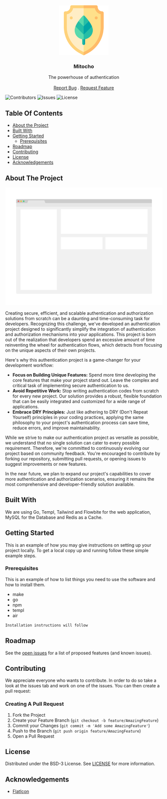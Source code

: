 <br/>
<p align="center">
  <a href="https://github.com/yzaimoglu/mitocho">
    <img src=".github/images/logo.png" alt="Logo" width="160" height="160">
  </a>

  <h3 align="center">Mitocho</h3>

  <p align="center">
    The powerhouse of authentication
    <br/>
    <br/>
    <a href="https://github.com/yzaimoglu/mitocho/issues">Report Bug</a>
    .
    <a href="https://github.com/yzaimoglu/mitocho/issues">Request Feature</a>
  </p>
</p>

![Contributors](https://img.shields.io/github/contributors/yzaimoglu/mitocho?color=dark-green) ![Issues](https://img.shields.io/github/issues/yzaimoglu/mitocho) ![License](https://img.shields.io/github/license/yzaimoglu/mitocho) 

## Table Of Contents

* [About the Project](#about-the-project)
* [Built With](#built-with)
* [Getting Started](#getting-started)
  * [Prerequisites](#prerequisites)
* [Roadmap](#roadmap)
* [Contributing](#contributing)
* [License](#license)
* [Acknowledgements](#acknowledgements)

## About The Project

![Screen Shot](.github/images/screenshot.png)

Creating secure, efficient, and scalable authentication and authorization solutions from scratch can be a daunting and time-consuming task for developers. Recognizing this challenge, we've developed an authentication project designed to significantly simplify the integration of authentication and authorization mechanisms into your applications. This project is born out of the realization that developers spend an excessive amount of time reinventing the wheel for authentication flows, which detracts from focusing on the unique aspects of their own projects.

Here's why this authentication project is a game-changer for your development workflow:

* **Focus on Building Unique Features:** Spend more time developing the core features that make your project stand out. Leave the complex and critical task of implementing secure authentication to us.
* **Avoid Repetitive Work:** Stop writing authentication codes from scratch for every new project. Our solution provides a robust, flexible foundation that can be easily integrated and customized for a wide range of applications.
* **Embrace DRY Principles:** Just like adhering to DRY (Don't Repeat Yourself) principles in your coding practices, applying the same philosophy to your project's authentication process can save time, reduce errors, and improve maintainability.

While we strive to make our authentication project as versatile as possible, we understand that no single solution can cater to every possible requirement. Therefore, we're committed to continuously evolving our project based on community feedback. You're encouraged to contribute by forking our repository, submitting pull requests, or opening issues to suggest improvements or new features.

In the near future, we plan to expand our project's capabilities to cover more authentication and authorization scenarios, ensuring it remains the most comprehensive and developer-friendly solution available.

## Built With

We are using Go, Templ, Tailwind and Flowbite for the web application, MySQL for the Database and Redis as a Cache.

## Getting Started

This is an example of how you may give instructions on setting up your project locally.
To get a local copy up and running follow these simple example steps.

### Prerequisites

This is an example of how to list things you need to use the software and how to install them.

* make
* go 
* npm
* templ
* air

```sh
Installation instructions will follow
```

## Roadmap

See the [open issues](https://github.com/yzaimoglu/mitocho/issues) for a list of proposed features (and known issues).

## Contributing

We appreciate everyone who wants to contribute. In order to do so take a look at the issues tab and work on one of the issues. You can then create a pull request:

### Creating A Pull Request

1. Fork the Project
2. Create your Feature Branch (`git checkout -b feature/AmazingFeature`)
3. Commit your Changes (`git commit -m 'Add some AmazingFeature'`)
4. Push to the Branch (`git push origin feature/AmazingFeature`)
5. Open a Pull Request

## License

Distributed under the BSD-3 License. See [LICENSE](https://github.com/yzaimoglu/mitocho/blob/master/LICENSE) for more information.

## Acknowledgements

* [FlatIcon](https://www.flaticon.com/)
